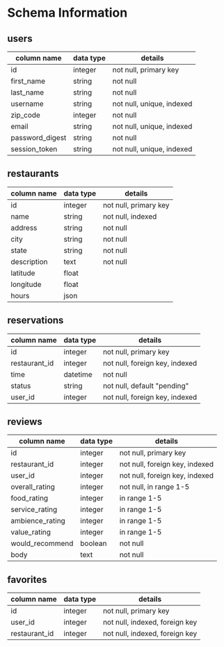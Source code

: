 # Schema Information

## users
| column name     | data type | details                   |
|-----------------|-----------|---------------------------|
| id              | integer   | not null, primary key     |
| first_name      | string    | not null                  |
| last_name       | string    | not null                  |
| username        | string    | not null, unique, indexed |
| zip_code        | integer   | not null                  |
| email           | string    | not null, unique, indexed |
| password_digest | string    | not null                  |
| session_token   | string    | not null, unique, indexed |

## restaurants
| column name | data type | details               |
|-------------|-----------|-----------------------|
| id          | integer   | not null, primary key |
| name        | string    | not null, indexed     |
| address     | string    | not null              |
| city        | string    | not null              |
| state       | string    | not null              |
| description | text      | not null              |
| latitude    | float     |                       |
| longitude   | float     |                       |
| hours       | json      |                       |

## reservations
| column name   | data type | details                        |
|---------------|-----------|--------------------------------|
| id            | integer   | not null, primary key          |
| restaurant_id | integer   | not null, foreign key, indexed |
| time          | datetime  | not null                       |
| status        | string    | not null, default "pending"    |
| user_id       | integer   | not null, foreign key, indexed |

## reviews
| column name     | data type | details                        |
|-----------------|-----------|--------------------------------|
| id              | integer   | not null, primary key          |
| restaurant_id   | integer   | not null, foreign key, indexed |
| user_id         | integer   | not null, foreign key, indexed |
| overall_rating  | integer   | not null, in range 1-5         |
| food_rating     | integer   | in range 1-5                   |
| service_rating  | integer   | in range 1-5                   |
| ambience_rating | integer   | in range 1-5                   |
| value_rating    | integer   | in range 1-5                   |
| would_recommend | boolean   | not null                       |
| body            | text      | not null                       |

## favorites
| column name   | data type | details                        |
|---------------|-----------|--------------------------------|
| id            | integer   | not null, primary key          |
| user_id       | integer   | not null, indexed, foreign key |
| restaurant_id | integer   | not null, indexed, foreign key |
